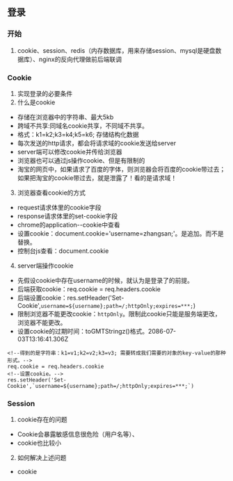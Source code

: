 ## 登录

### 开始

1. cookie、session、redis（内存数据库，用来存储session、mysql是硬盘数据库）、nginx的反向代理做前后端联调

### Cookie

1. 实现登录的必要条件
2. 什么是cookie
  + 存储在浏览器中的字符串、最大5kb
  + 跨域不共享:同域名cookie共享，不同域不共享。
  + 格式：k1=k2;k3=k4;k5=k6; 存储结构化数据
  + 每次发送的http请求，都会将请求域的cookie发送给server
  + server端可以修改cookie并传给浏览器
  + 浏览器也可以通过js操作cookie、但是有限制的
  + 淘宝的网页中，如果请求了百度的字体，则浏览器会将百度的cookie带过去；如果把淘宝的cookie带过去，就是泄露了！看的是请求域！
  
3. 浏览器查看cookie的方式
  + request请求体里的cookie字段
  + response请求体里的set-cookie字段
  + chrome的application--cookie中查看
  + 设置cookie：document.cookie='username=zhangsan;'。是追加。而不是替换。
  + 控制台js查看：document.cookie
  
4. server端操作cookie
  + 先假设cookie中存在username的时候，就认为是登录了的前提。
  + 后端获取cookie：req.cookie = req.headers.cookie
  + 后端设置cookie：res.setHeader('Set-Cookie',`username=${username};path=/;httpOnly;expires=***;`)
  + 限制浏览器不能更改cookie：`httpOnly`。限制此cookie只能是服务端更改，浏览器不能更改。
  + 设置cookie的过期时间：toGMTStringz()格式。2086-07-03T13:16:41.306Z
  
```
<!--得到的是字符串：k1=v1;k2=v2;k3=v3; 需要转成我们需要的对象的key-value的那种形式。-->
req.cookie = req.headers.cookie
<!--设置cookie。-->
res.setHeader('Set-Cookie',`username=${username};path=/;httpOnly;expires=***;`)
```
  
### Session

1. cookie存在的问题
  + Cookie会暴露敏感信息很危险（用户名等）、
  + cookie也比较小

2. 如何解决上述问题
  + cookie

